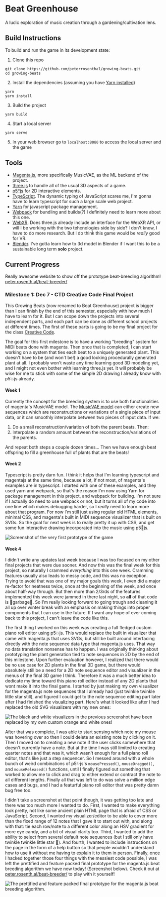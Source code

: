 # Beat Greenhouse
A ludic exploration of music creation through a gardening/cultivation lens.

## Build Instructions
To build and run the game in its development state: 
1. Clone this repo
```
git clone https://github.com/peterrosenthal/growing-beats.git
cd growing-beats
```
2. Install the dependencies (assuming you have [Yarn installed](https://yarnpkg.com))
```
yarn
yarn install
```
3. Build the project
```
yarn build
```
4. Start a local server
```
yarn serve
```
5. In your web browser go to `localhost:8080` to access the local server and the game

## Tools
* [Magenta.js](https://github.com/magenta/magenta-js), more specifically MusicVAE, as the ML backend of the project.
* [three.js](https://github.com/mrdoob/three.js) to handle all of the usual 3D aspects of a game.
* [p5*js](https://p5js.org) for 2D interactive elements.
* [TypeScript](https://github.com/microsoft/TypeScript/). The dynamic typing of JavaScript scares me, I'm gonna have to learn typescript for such a large scale web project.
* [Yarn](https://yarnpkg.com) for javascript package management.
* [Webpack](https://webpack.js.org) for bundling and builds(?) I definitely need to learn more about this one.
* [WebXR](https://github.com/immersive-web/webxr). Does three.js already include an interface for the WebXR API, or will I be working with the two tehcnologies side by side? I don't know, I have to do more research. But I do think this game would be *really* good for VR.
* [Blender](https://blender.org). I've gotta learn how to 3d model in Blender if I want this to be a sustainable long term **solo** project.

## Current Progress
Really awesome website to show off the prototype beat-breeding algorithm! [peter.rosenth.al/beat-breeder/](http://peter.rosenth.al/beat-breeder)

### Milestone 1: Dec 7 - CTD Creative Code Final Project
This Growing Beats (now renamed to Beat Greenhouse) project is bigger than I can finish by the end of this semester, especially with how much I have to learn for it. But I can scope down the projects into several independent parts, and each part can be done as different school projects at different times. The first of these parts is going to be my final project for the class [Creative Code](https://github.com/peterrosenthal/ctd-creative-code).

The goal for this first milestone is to have a working "breeding" system for MIDI beats done with magenta. Then once that is completed, I can start working on a system that ties each beat to a uniquely generated plant. This doesn't have to be (and won't be!) a good looking procedurally generated plant at all. I probably won't waste any time learning good 3D modeling yet, and I might not even bother with learning three.js yet. It will probably be wise for me to stick with some of the simple 2D drawing I already know with p5:boom:js already.

#### Week 1
Currently the concept for the breeding system is to use both functionalities of magenta's MusicVAE model. The [MusicVAE model](https://magenta.tensorflow.org/music-vae) can either create new sequences which are reconstructions or variations of a single piece of input data, or it can smoothly interpolate between two pieces of input data. If we:
1. Do a small reconstruction/variation of both the parent beats. Then:
2. Interpolate a random amount between the reconstruction/variations of the parents.

And repeat both steps a couple dozen times... Then we have enough beat offspring to fill a greenhouse full of plants that are the beats!

#### Week 2
Typescript is pretty darn fun. I think it helps that I'm learning typescript and magentajs at the same time, because a lot, if not most, of magenta's examples are in typescript. I started with one of these examples, and they used yarn and webpack, so that's the reason I'm now using Yarn for package management in this project, and webpack for building. I'm not sure if I actually do need to use webpack or not, but it turns all of my code into one line which makes debugging harder, so I *really* need to learn more about that program. For now I'm still just using regular old HTML elements, minimal CSS, and magenta's built in MIDI sequence visualizer that is built on SVGs. So the goal for next week is to really pretty it up with CSS, and get some fun interactive drawing incorporated into the music using p5:star2:js.

![Screenshot of the very first prototype of the game](/res/magenta-prototype-2020-11-23.png)

#### Week 4
I didn't write any updates last week because I was too focused on my other final projects that were due sooner. And now this was the final week for this project, so naturally I crammed *everything* into this one week. Cramming features usually also leads to messy code, and this was no exception. Trying to avoid that was one of my major goals this week, I even did a major re-factor for neatness twice, once at the beginning of the week, and once about half-way through. But then more than 2/3rds of the features implemented this week were jammed in there last night, so **all** of that code is :musical_note:garbage:musical_note:. So I'm really looking forward to going trough and cleaning it all up over winter break with an emphasis on making things into proper components that I can use in the future. If I want any hope of ever coming back to this project, I can't leave the code like this.

The first thing I worked on this week was creating a full fledged custom piano roll editor using p5:boom:js. This would replace the built in visualizer that came with magenta.js that uses SVGs, but still be built around interfacing directly with the note sequence data type that magenta.js uses. That way no data translation nonsense has to happen. I was originally thinking about prototyping the plant generation tied to note sequences in 2D by the end of this milestone. Upon further evaluation however, I realized that there would be no use case for 2D plants in the final 3D game, but there would absolutely still be a need for a 2D note sequence editor and visualizer in the menus of the final 3D game I think. Therefore it was a much better idea to dedicate my time toward this piano roll editor instead of any 2D plants that wont make it into the final game. I started by just making my own visualizer for the magenta.js note sequences that I already had (just twinkle twinkle little star still), and figured I could get to the note sequence editing part later after I had finished the visualizing part. Here's what it looked like after I had replaced the old SVG visualizers with my new ones:

![The black and white visualizers in the previous screenshot have been replaced by my own custom orange and white ones!](/res/magenta-prototype-2020-12-06.png)

After that was complete, I was able to start sensing which note my mouse was hovering over so then I could delete an existing note by clicking on it. Then I moved on to creating a new note if the user clicks somewhere that doesn't currently have a note. But at the time I was still limited to creating quarter notes and that was it, which wasn't enough for a full piano roll editor, that's like just a step sequencer. So I messed around with a whole bunch of weird combinations of p5:sparkles:js's `mousePressed()`, `mouseDragged()`, and `mouseReleased()` functions, until I finally figured out something that worked to allow me to click and drag to either extend or contract the note to all different lengths. Finally all that was left to do was solve a million edge cases and bugs, and I had a featurful piano roll editor that was pretty damn bug free too.

I didn't take a screenshot at that point though, it was getting too late and there was too much more I wanted to do. First, I wanted to make everything look pretty, not like some ancient plain HTML page that is afraid of CSS or JavaScript. Second, I wanted my visualizer/editor to be able to cover more than the fixed range of 12 notes that I gave it to start out with, and along with that: tie each row/note to a different color along an HSV gradient for more eye candy, and a bit of visual clarity too. Third, I wanted to add the ability to select from several default note sequences (but I still only have twinkle twinkle little star :milky_way:). And fourth, I wanted to include instructions on the page in the form of a help button so that people wouldn't understand how to use it without me having to explain it to them in person. Finally, once I hacked together those four things with the messiest code possible, I was left the prettified and feature packed final prototype for the magenta.js beat breeding algorithm we have now today! (Screenshot below). Check it out at [peter.rosenth.al/beat-breeder/](http://peter.rosenth.al/beat-breeder) to play with it yourself!

![The prettified and feature packed final prototype for the magenta.js beat breeding algorithm.](/res/magenta-prototype-2020-12-07.png)

